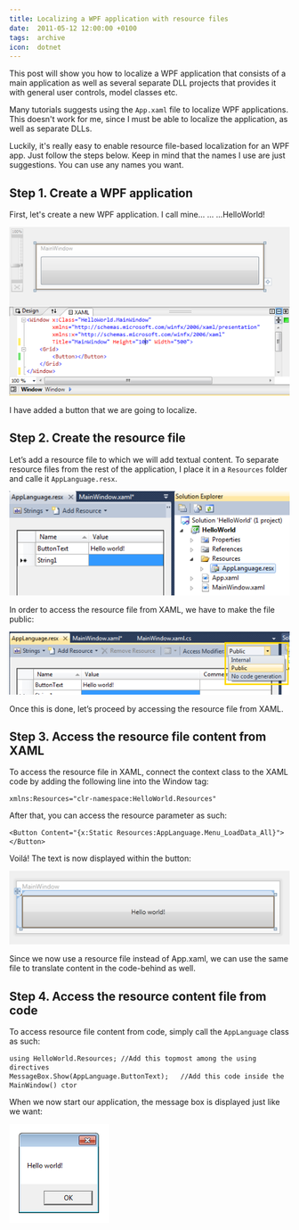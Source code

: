 ```yaml
---
title: Localizing a WPF application with resource files
date:  2011-05-12 12:00:00 +0100
tags:  archive
icon:  dotnet
---
```


This post will show you how to localize a WPF application that consists of a 
main application as well as several separate DLL projects that provides it with
general user controls, model classes etc.

Many tutorials suggests using the `App.xaml` file to localize WPF applications.
This doesn't work for me, since I must be able to localize the application, as
well as separate DLLs.

Luckily, it's really easy to enable resource file-based localization for an WPF
app. Just follow the steps below. Keep in mind that the names I use are just 
suggestions. You can use any names you want.


## Step 1. Create a WPF application

First, let's create a new WPF application. I call mine... ... ...HelloWorld!

![HelloWorld app](/assets/blog/2011/110512-1.png)

I have added a button that we are going to localize.


## Step 2. Create the resource file

Let’s add a resource file to which we will add textual content. To separate
resource files from the rest of the application, I place it in a `Resources`
folder and calle it `AppLanguage.resx`.

![Resource file](/assets/blog/2011/110512-2.png)

In order to access the resource file from XAML, we have to make the file public:

![Making the resource file public](/assets/blog/2011/110512-3.png)

Once this is done, let’s proceed by accessing the resource file from XAML.


## Step 3. Access the resource file content from XAML

To access the resource file in XAML, connect the context class to the XAML code
by adding the following line into the Window tag:

	xmlns:Resources="clr-namespace:HelloWorld.Resources"

After that, you can access the resource parameter as such:

	<Button Content="{x:Static Resources:AppLanguage.Menu_LoadData_All}"></Button>

Voilá! The text is now displayed within the button:

![The resource text is displayed within the button](/assets/blog/2011/110512-4.png)

Since we now use a resource file instead of App.xaml, we can use the same file to
translate content in the code-behind as well.


## Step 4. Access the resource content file from code

To access resource file content from code, simply call the `AppLanguage` class as
such:

	using HelloWorld.Resources; //Add this topmost among the using directives
	MessageBox.Show(AppLanguage.ButtonText);   //Add this code inside the MainWindow() ctor

When we now start our application, the message box is displayed just like we want:

![Message box](/assets/blog/2011/110512-5.png)